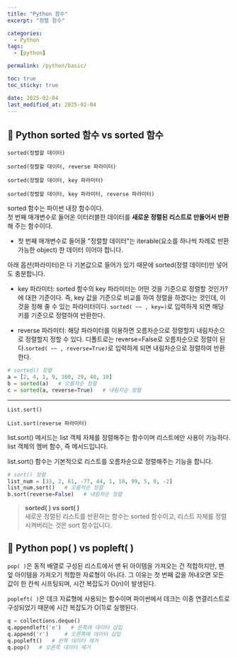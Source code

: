 ```yaml
---
title: "Python 함수"
excerpt: "정렬 함수"

categories:
  - Python
tags:
  - [python]

permalink: /python/basic/

toc: true
toc_sticky: true

date: 2025-02-04
last_modified_at: 2025-02-04
---
```


## 🦥 Python sorted 함수 vs sorted 함수

`sorted(정렬할 데이터)`

`sorted(정렬할 데이터, reverse 파라미터)`

`sorted(정렬할 데이터, key 파라미터)`

`sorted(정렬할 데이터, key 파라미터, reverse 파라미터)`


sorted 함수는 파이썬 내장 함수이다.<br>
첫 번째 매개변수로 들어온 이터러블한 데이터를 **새로운 정렬된 리스트로 만들어서 반환**해 주는 함수이다.<br>

- 첫 번째 매개변수로 들어올 "정렬할 데이터"는 iterable(요소를 하나씩 차례로 반환 가능한 object) 한 데이터 이어야 합니다.

아래 옵션(파라미터)은 다 기본값으로 들어가 있기 때문에 sorted(정렬 데이터)만 넣어도 충분합니다.

- key 파라미터: sorted 함수의 key 파라미터는 어떤 것을 기준으로 정렬할 것인가? 에 대한 기준이다. 즉, key 값을 기준으로 비교를 하여 정렬을 하겠다는 것인데, 이것을 정해 줄 수 있는 파라미터이다. `sorted( ~~ , key=)`로 입력하게 되면 해당 키를 기준으로 정렬하여 반환한다.

- reverse 파라미터: 해당 파라미터를 이용하면 오름차순으로 정렬할지 내림차순으로 정렬할지 정할 수 있다. 디폴트로는 reverse=False로 오름차순으로 정렬이 된다.`sorted( ~~ , reverse=True)`로 입력하게 되면 내림차순으로 정렬하여 반환한다.

```python
# sorted() 정렬
a = [2, 4, 1, 9, 100, 29, 40, 10]
b = sorted(a)   # 오름차순 정렬
c = sorted(a, reverse=True)   # 내림차순 정렬
```
-----------
`List.sort()`

`List.sort(reverse 파라미터)`

list.sort() 메서드는 list 객체 자체를 정렬해주는 함수이며 리스트에만 사용이 가능하다. list 객체의 멤버 함수, 즉 메서드입니다.

list.sort() 함수는 기본적으로 리스트를 오름차순으로 정렬해주는 기능을 합니다.

```python
# sort() 정렬
list_num = [33, 2, 81, -77, 44, 1, 10, 99, 5, 0, -2]
list_num.sort()   # 오름차순 정렬
b.sort(reverse=False)   # 내림차순 정렬
```

>**sorted( ) vs sort( )**<br>
>새로운 정렬된 리스트를 반환하는 함수는 sorted 함수이고, 리스트 자체를 정렬시켜버리는 것은 sort 함수입니다.

## 🦥 Python pop( ) vs popleft( )

`pop( )`은 동적 배열로 구성된 리스트에서 맨 뒤 아이템을 가져오는 건 적합하지만, 맨 앞 아이템을 가져오기 적합한 자료형이 아니다. 그 이유는 첫 번째 값을 꺼내오면 모든 값이 한 칸씩 시프팅되며, 시간 복잡도가 O(n)이 발생된다. 

`popleft( )`은 데크 자료형에 사용되는 함수이며 파이썬에서 데크는 이중 연결리스트로 구성되었기 때문에 시간 복잡도가 O(1)로 실행된다.

```python
q = collections.deque()
q.appendleft('e')   # 왼쪽에 데이터 삽입
q.append('r')     # 오른쪽에 데이터 삽입
q.popleft()   # 왼쪽 데이터 제거
q.pop()   # 오른쪽 데이터 제거
```
